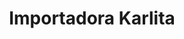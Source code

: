 ---
title: "Importadora Karlita"
url: /santa-cruz-de-la-sierra/importadora-karlita/
shop: general
---
